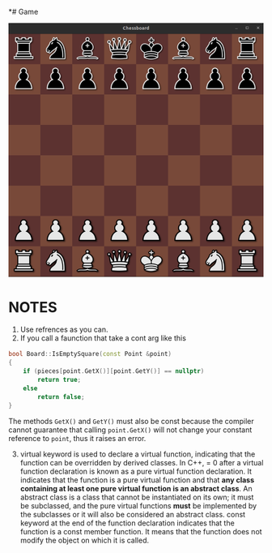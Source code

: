 *# Game

![Board](./board.png)

# NOTES

1. Use refrences as you can.
2. If you call a faunction that take a cont arg like this

```cpp
bool Board::IsEmptySquare(const Point &point)
{
    if (pieces[point.GetX()][point.GetY()] == nullptr)
        return true;
    else
        return false;
}
```

The methods ```GetX()``` and ```GetY()``` must also be const because the compiler cannot guarantee that calling ```point.GetX()``` will not change your constant reference to ```point```, thus it raises an error.

3. virtual keyword is used to declare a virtual function, indicating that the function can be overridden by derived classes. In C++, = 0 after a virtual function declaration is known as a pure virtual function declaration. It indicates that the function is a pure virtual function and that **any class containing at least one pure virtual function is an abstract class**. An abstract class is a class that cannot be instantiated on its own; it must be subclassed, and the pure virtual functions **must** be implemented by the subclasses or it will also be considered an abstract class. const keyword at the end of the function declaration indicates that the function is a const member function. It means that the function does not modify the object on which it is called.
